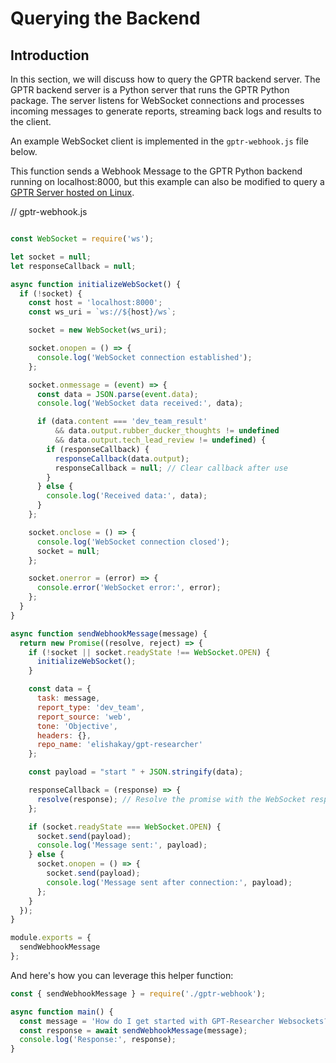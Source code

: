 # Querying the Backend

## Introduction

In this section, we will discuss how to query the GPTR backend server. The GPTR backend server is a Python server that runs the GPTR Python package. The server listens for WebSocket connections and processes incoming messages to generate reports, streaming back logs and results to the client.

An example WebSocket client is implemented in the `gptr-webhook.js` file below.

This function sends a Webhook Message to the GPTR Python backend running on localhost:8000, but this example can also be modified to query a [GPTR Server hosted on Linux](https://docs.gptr.dev/docs/gpt-researcher/getting-started/linux-deployment).

// gptr-webhook.js

```javascript

const WebSocket = require('ws');

let socket = null;
let responseCallback = null;

async function initializeWebSocket() {
  if (!socket) {
    const host = 'localhost:8000';
    const ws_uri = `ws://${host}/ws`;

    socket = new WebSocket(ws_uri);

    socket.onopen = () => {
      console.log('WebSocket connection established');
    };

    socket.onmessage = (event) => {
      const data = JSON.parse(event.data);
      console.log('WebSocket data received:', data);

      if (data.content === 'dev_team_result' 
          && data.output.rubber_ducker_thoughts != undefined
          && data.output.tech_lead_review != undefined) {
        if (responseCallback) {
          responseCallback(data.output);
          responseCallback = null; // Clear callback after use
        }
      } else {
        console.log('Received data:', data);
      }
    };

    socket.onclose = () => {
      console.log('WebSocket connection closed');
      socket = null;
    };

    socket.onerror = (error) => {
      console.error('WebSocket error:', error);
    };
  }
}

async function sendWebhookMessage(message) {
  return new Promise((resolve, reject) => {
    if (!socket || socket.readyState !== WebSocket.OPEN) {
      initializeWebSocket();
    }

    const data = {
      task: message,
      report_type: 'dev_team',
      report_source: 'web',
      tone: 'Objective',
      headers: {},
      repo_name: 'elishakay/gpt-researcher'
    };

    const payload = "start " + JSON.stringify(data);

    responseCallback = (response) => {
      resolve(response); // Resolve the promise with the WebSocket response
    };

    if (socket.readyState === WebSocket.OPEN) {
      socket.send(payload);
      console.log('Message sent:', payload);
    } else {
      socket.onopen = () => {
        socket.send(payload);
        console.log('Message sent after connection:', payload);
      };
    }
  });
}

module.exports = {
  sendWebhookMessage
};
```

And here's how you can leverage this helper function:

```javascript
const { sendWebhookMessage } = require('./gptr-webhook');

async function main() {
  const message = 'How do I get started with GPT-Researcher Websockets?';
  const response = await sendWebhookMessage(message);
  console.log('Response:', response);
}
```
